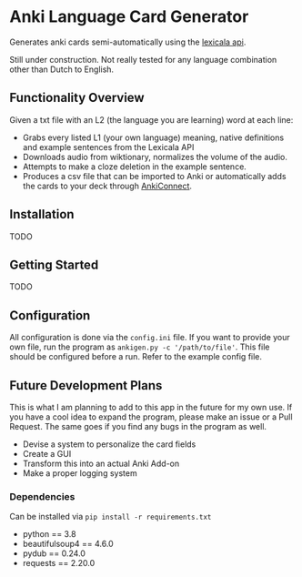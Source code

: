# Anki Language Card Generator
Generates anki cards semi-automatically using the [lexicala api](https://api.lexicala.com/).

Still under construction. Not really tested for any language combination other than Dutch to English.

## Functionality Overview
Given a txt file with an L2 (the language you are learning) word at each line:

* Grabs every listed L1 (your own language) meaning, native definitions and example sentences from the Lexicala API
* Downloads audio from wiktionary, normalizes the volume of the audio.
* Attempts to make a cloze deletion in the example sentence.
* Produces a csv file that can be imported to Anki or automatically adds the cards to your deck through [AnkiConnect](https://ankiweb.net/shared/info/2055492159).

## Installation
TODO

## Getting Started
TODO

## Configuration
All configuration is done via the `config.ini` file.
If you want to provide your own file, run the program as
`ankigen.py -c '/path/to/file'`. This file should be
configured before a run. Refer to the example config file.

## Future Development Plans
This is what I am planning to add to this app in the future for my own use. If you have a cool idea to expand the program, please make an issue or a Pull Request. The same goes if you find any bugs in the program as well.
* Devise a system to personalize the card fields
* Create a GUI
* Transform this into an actual Anki Add-on
* Make a proper logging system

### Dependencies
Can be installed via `pip install -r requirements.txt`

* python == 3.8
* beautifulsoup4 == 4.6.0
* pydub == 0.24.0
* requests == 2.20.0


